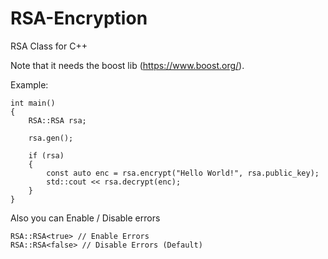 # RSA-Encryption
RSA Class for C++

Note that it needs the boost lib (https://www.boost.org/).

Example:
```
int main()
{
    RSA::RSA rsa;
    
    rsa.gen();
    
    if (rsa)
    {
        const auto enc = rsa.encrypt("Hello World!", rsa.public_key);
        std::cout << rsa.decrypt(enc);
    }
}
```

Also you can Enable / Disable errors
```
RSA::RSA<true> // Enable Errors
RSA::RSA<false> // Disable Errors (Default)
```
